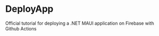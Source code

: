 # DeployApp
Official tutorial for deploying a .NET MAUI application on Firebase with Github Actions
